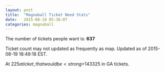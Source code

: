 ```yaml
---
layout: post
title:  "Magnaball Ticket Need Stats"
date:   2015-08-18 05:36:07
categories: magnaball
---
```


The number of tickets people want is: <strong>637</strong>

Ticket count may not updated as frequently as map. Updated as of 2015-08-19 18:49:18 EST.

At $225 a ticket, that would be <strong>$143325</strong> in GA tickets.
